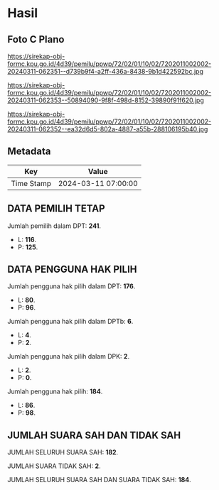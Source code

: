 # Hasil

## Foto C Plano

https://sirekap-obj-formc.kpu.go.id/4d39/pemilu/ppwp/72/02/01/10/02/7202011002002-20240311-062351--d739b9f4-a2ff-436a-8438-9b1d422592bc.jpg

https://sirekap-obj-formc.kpu.go.id/4d39/pemilu/ppwp/72/02/01/10/02/7202011002002-20240311-062353--50894090-9f8f-498d-8152-39890f91f620.jpg

https://sirekap-obj-formc.kpu.go.id/4d39/pemilu/ppwp/72/02/01/10/02/7202011002002-20240311-062352--ea32d6d5-802a-4887-a55b-288106195b40.jpg


## Metadata

| Key        | Value               |
| ---------- | ------------------- |
| Time Stamp | 2024-03-11 07:00:00 |


## DATA PEMILIH TETAP

Jumlah pemilih dalam DPT: **241**.
 * L: **116**.
 * P: **125**.

## DATA PENGGUNA HAK PILIH

Jumlah pengguna hak pilih dalam DPT: **176**.
 * L: **80**.
 * P: **96**.

Jumlah pengguna hak pilih dalam DPTb: **6**.
 * L: **4**.
 * P: **2**.

Jumlah pengguna hak pilih dalam DPK: **2**.
 * L: **2**.
 * P: **0**.

Jumlah pengguna hak pilih: **184**.
 * L: **86**.
 * P: **98**.

## JUMLAH SUARA SAH DAN TIDAK SAH

JUMLAH SELURUH SUARA SAH: **182**.

JUMLAH SUARA TIDAK SAH: **2**.

JUMLAH SELURUH SUARA SAH DAN SUARA TIDAK SAH: **184**.


